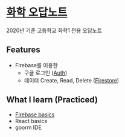 # [화학 오답노트](https://dojunggeun.github.io/chemian/)
2020년 기준 고등학교 화학1 전용 오답노트

## Features
- Firebase를 이용한
	- 구글 로그인 ([Auth](https://firebase.google.com/docs/auth))
	- 데이터 Create, Read, Delete ([Firestore](https://firebase.google.com/docs/firestore/))

## What I learn (Practiced)
- [Firebase basics](https://velog.io/@dojunggeun/Firebase-%EC%9D%B8%EC%A6%9D-Firestore)
- React basics
- goorm IDE